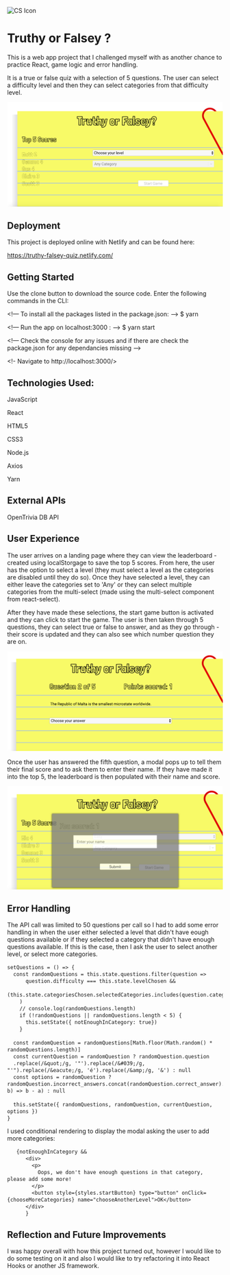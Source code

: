 ![CS Icon](/src/assets/favicon.ico) 

# Truthy or Falsey ?

This is a web app project that I challenged myself with as another chance to practice React, game logic and error handling. 

It is a true or false quiz with a selection of 5 questions. The user can select a difficulty level and then they can select categories from that difficulty level. 

![Main Page screenshot](/src/assets/home-page.png)

## Deployment

This project is deployed online with Netlify and can be found here:

https://truthy-falsey-quiz.netlify.com/

## Getting Started

Use the clone button to download the source code. Enter the following commands in the CLI:

<!— To install all the packages listed in the package.json: —> $ yarn 

<!— Run the app on localhost:3000 : —> $ yarn start 

<!— Check the console for any issues and if there are check the package.json for any dependancies missing —>

<!- Navigate to http://localhost:3000/>


## Technologies Used:
JavaScript

React

HTML5

CSS3

Node.js

Axios

Yarn

## External APIs
OpenTrivia DB API

## User Experience
The user arrives on a landing page where they can view the leaderboard - created using localStorgage to save the top 5 scores. From here, the user has the option to select a level (they must select a level as the categories are disabled until they do so). Once they have selected a level, they can either leave the categories set to 'Any' or they can select multiple categories from the multi-select (made using the multi-select component from react-select). 


After they have made these selections, the start game button is activated and they can click to start the game. The user is then taken through 5 questions, they can select true or false to answer, and as they go through - their score is updated and they can also see which number question they are on. 

![Questions screenshot](/src/assets/questions.png)

Once the user has answered the fifth question, a modal pops up to tell them their final score and to ask them to enter their name. If they have made it into the top 5, the leaderboard is then populated with their name and score.

![End Page screenshot](/src/assets/end-page.png)

## Error Handling

The API call was limited to 50 questions per call so I had to add some error handling in when the user either selected a level that didn't have eough questions available or if they selected a category that didn't have enough questions available. If this is the case, then I ask the user to select another level, or select more categories.


```
setQuestions = () => {
  const randomQuestions = this.state.questions.filter(question => 
      question.difficulty === this.state.levelChosen && 
      (this.state.categoriesChosen.selectedCategories.includes(question.category))
    )
    // console.log(randomQuestions.length)
    if (!randomQuestions || randomQuestions.length < 5) {
      this.setState({ notEnoughInCategory: true})
    }

  const randomQuestion = randomQuestions[Math.floor(Math.random() * randomQuestions.length)]
  const currentQuestion = randomQuestion ? randomQuestion.question
  .replace(/&quot;/g, '"').replace(/&#039;/g, "'").replace(/&eacute;/g, 'é').replace(/&amp;/g, '&') : null
  const options = randomQuestion ? randomQuestion.incorrect_answers.concat(randomQuestion.correct_answer).sort((a, b) => b - a) : null
  
  this.setState({ randomQuestions, randomQuestion, currentQuestion, options })
}
```

I used conditional rendering to display the modal asking the user to add more categories: 

```
   {notEnoughInCategory &&
      <div>
        <p>
          Oops, we don't have enough questions in that category, please add some more! 
        </p>
        <button style={styles.startButton} type="button" onClick={chooseMoreCategories} name="chooseAnotherLevel">OK</button>
      </div>
      }
```

## Reflection and Future Improvements 

I was happy overall with how this project turned out, however I would like to do some testing on it and also I would like to try refactoring it into React Hooks or another JS framework.  